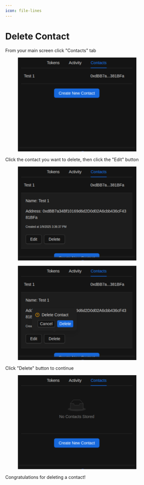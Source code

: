 ```yaml
---
icon: file-lines
---
```


# Delete Contact

From your main screen click "Contacts" tab

<div align="left"><figure><img src="../../.gitbook/assets/image (48).png" alt="" width="375"><figcaption></figcaption></figure></div>

Click the contact you want to delete, then click the "Edit" button

<div align="left"><figure><img src="../../.gitbook/assets/image (49).png" alt="" width="375"><figcaption></figcaption></figure></div>

<div align="left"><figure><img src="../../.gitbook/assets/image (50).png" alt="" width="375"><figcaption></figcaption></figure></div>

Click "Delete" button to continue

<div align="left"><figure><img src="../../.gitbook/assets/image (51).png" alt="" width="375"><figcaption></figcaption></figure></div>

Congratulations for deleting a contact!
